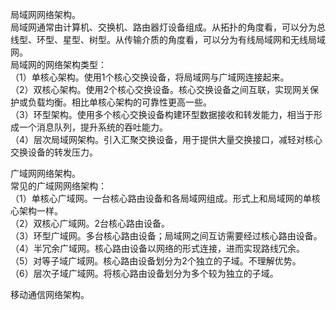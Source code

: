 局域网网络架构。  
局域网通常由计算机、交换机、路由器灯设备组成。从拓扑的角度看，可以分为总线型、环型、星型、树型。从传输介质的角度看，可以分为有线局域网和无线局域网。  
局域网的网络架构类型：  
（1）单核心架构。使用1个核心交换设备，将局域网与广域网连接起来。  
（2）双核心架构。使用2个核心交换设备。核心交换设备之间互联，实现网关保护或负载均衡。相比单核心架构的可靠性更高一些。  
（3）环型架构。使用多个核心交换设备构建环型数据接收和转发能力，相当于形成一个消息队列，提升系统的吞吐能力。  
（4）层次局域网架构。引入汇聚交换设备，用于提供大量交换接口，减轻对核心交换设备的转发压力。

广域网网络架构。  
常见的广域网网络架构：  
（1）单核心广域网。一台核心路由设备和各局域网组成。形式上和局域网的单核心架构一样。  
（2）双核心广域网。2台核心路由设备。  
（3）环型广域网。多台核心路由设备；局域网之间互访需要经过核心路由设备。  
（4）半冗余广域网。核心路由设备以网络的形式连接，进而实现路线冗余。  
（5）对等子域广域网。核心路由设备划分为2个独立的子域。不理解优势。  
（6）层次子域广域网。将核心路由设备划分为多个较为独立的子域。

移动通信网络架构。
